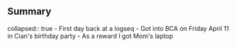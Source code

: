 ## Summary
collapsed:: true
	- First day back at a logseq
	- Got into BCA on Friday April 11 in Cian's birthday party
	- As a reward I got Mom's laptop